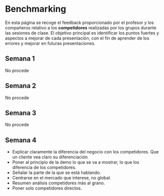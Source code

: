 # Benchmarking

En esta página se recoge el feedback proporcionado por el profesor y los compañeros relativo a los **competidores** realizadas por los grupos durante las sesiones de clase. El objetivo principal es identificar los puntos fuertes y aspectos a mejorar de cada presentación, con el fin de aprender de los errores y mejorar en futuras presentaciones. 

## Semana 1
No procede
## Semana 2
No procede
## Semana 3
No procede
## Semana 4
- Explicar claramente la diferencia del negocio con los competidores. Que un cliente vea claro su diferenciación
- Poner al principio de la demo lo que se va a mostrar, lo que los diferencia de los competidores.
- Señalar la parte de la que se está hablando.
- Centrarse en el mercado que interese, no global.
- Resumen análisis competidores más al grano.
- Poner solo competidores directos.